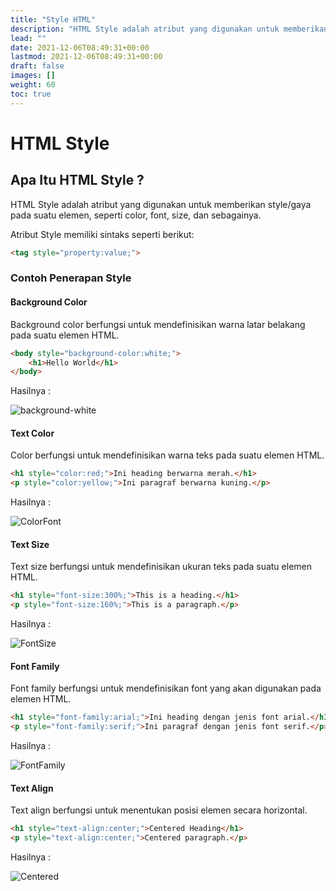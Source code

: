 ```yaml
---
title: "Style HTML"
description: "HTML Style adalah atribut yang digunakan untuk memberikan style/gaya pada suatu elemen, seperti color, font, size, dan sebagainya."
lead: ""
date: 2021-12-06T08:49:31+00:00
lastmod: 2021-12-06T08:49:31+00:00
draft: false
images: []
weight: 60
toc: true
---
```

# HTML Style

## Apa Itu HTML Style ?

HTML Style adalah atribut yang digunakan untuk memberikan style/gaya pada suatu elemen, seperti color, font, size, dan sebagainya.

Atribut Style memiliki sintaks seperti berikut:

```html
<tag style="property:value;">
```

### Contoh Penerapan Style

#### Background Color

Background color berfungsi untuk mendefinisikan warna latar belakang pada suatu elemen HTML.

```html
<body style="background-color:white;">
    <h1>Hello World</h1>
</body>
```

Hasilnya :

![background-white](https://user-images.githubusercontent.com/89055857/136648394-b2dbbb10-bb5c-4741-a830-b9e35ce72325.PNG)

#### Text Color

Color berfungsi untuk mendefinisikan warna teks pada suatu elemen HTML.

```html
<h1 style="color:red;">Ini heading berwarna merah.</h1>
<p style="color:yellow;">Ini paragraf berwarna kuning.</p>
```

Hasilnya :

![ColorFont](https://user-images.githubusercontent.com/89055857/136648613-047c945f-b743-4ee7-b778-d83f8fbfb25b.PNG)

#### Text Size

Text size berfungsi untuk mendefinisikan ukuran teks pada suatu elemen HTML.

```html
<h1 style="font-size:300%;">This is a heading.</h1>
<p style="font-size:160%;">This is a paragraph.</p>
```

Hasilnya :

![FontSize](https://user-images.githubusercontent.com/89055857/136648748-b11955ef-0440-468e-877c-8e157e96ec10.PNG)

#### Font Family

Font family berfungsi untuk mendefinisikan font yang akan digunakan pada elemen HTML.

```html
<h1 style="font-family:arial;">Ini heading dengan jenis font arial.</h1>
<p style="font-family:serif;">Ini paragraf dengan jenis font serif.</p>
```

Hasilnya :

![FontFamily](https://user-images.githubusercontent.com/89055857/136648916-fb3d2efa-8b23-4d8e-bac6-0074a58ae6a7.PNG)

#### Text Align

Text align berfungsi untuk menentukan posisi elemen secara horizontal.

```html
<h1 style="text-align:center;">Centered Heading</h1>
<p style="text-align:center;">Centered paragraph.</p>
```

Hasilnya :

![Centered](https://user-images.githubusercontent.com/89055857/136648997-2fb93482-43bb-4645-bb07-bd0f9424bbe0.PNG)
